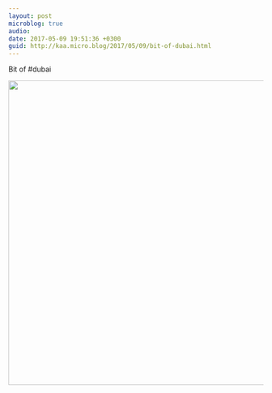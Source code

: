 ```yaml
---
layout: post
microblog: true
audio: 
date: 2017-05-09 19:51:36 +0300
guid: http://kaa.micro.blog/2017/05/09/bit-of-dubai.html
---
```

Bit of #dubai

<img src="http://www.kaa.bz/uploads/2018/3c9e2d8581.jpg" width="600" height="600" />
